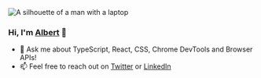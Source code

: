 <img alt="A silhouette of a man with a laptop" src="https://github.com/AlbertQM/AlbertQM/assets/33761650/b74a52c8-22a1-42a2-a069-1962239b506d">

### Hi, I'm [Albert](https://hey.alberto.omg.lol/) 👋

- 💬 Ask me about TypeScript, React, CSS, Chrome DevTools and Browser APIs!
- 📫 Feel free to reach out on [Twitter](https://twitter.com/albe_moro) or [LinkedIn](https://uk.linkedin.com/in/alberto-morabito-299320155)

<!--
**AlbertQM/AlbertQM** is a ✨ _special_ ✨ repository because its `README.md` (this file) appears on your GitHub profile.

Here are some ideas to get you started:

- 🔭 I’m currently working on ...
- 🌱 I’m currently learning ...
- 👯 I’m looking to collaborate on ...
- 🤔 I’m looking for help with ...
- 💬 Ask me about ...
- 📫 How to reach me: ...
- 😄 Pronouns: ...
- ⚡ Fun fact: ...
-->
